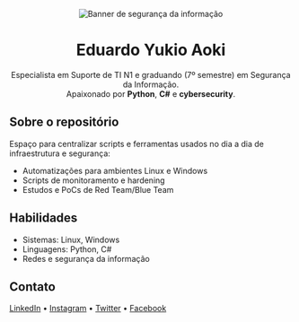 <p align="center">
  <img src="https://source.unsplash.com/1200x300/?cybersecurity" alt="Banner de segurança da informação" />
</p>

<h1 align="center">Eduardo Yukio Aoki</h1>

<p align="center">
Especialista em Suporte de TI N1 e graduando (7º semestre) em Segurança da Informação.<br/>
Apaixonado por <strong>Python</strong>, <strong>C#</strong> e <strong>cybersecurity</strong>.
</p>

## Sobre o repositório

Espaço para centralizar scripts e ferramentas usados no dia a dia de infraestrutura e segurança:

- Automatizações para ambientes Linux e Windows
- Scripts de monitoramento e hardening
- Estudos e PoCs de Red Team/Blue Team

## Habilidades

- Sistemas: Linux, Windows
- Linguagens: Python, C#
- Redes e segurança da informação

## Contato

[LinkedIn](https://www.linkedin.com/in/eduardo-yukio-aoki-7b2a001a3/) • [Instagram](https://instagram.com/du_yukio) • [Twitter](https://twitter.com/YukioEduardo) • [Facebook](https://www.facebook.com/eduardo.yukioaoki)


